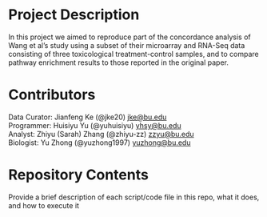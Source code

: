 # Project Description

In this project we aimed to reproduce part of the concordance analysis of Wang et al’s study using a subset of their microarray and RNA-Seq data consisting of three toxicological treatment-control samples, and to compare pathway enrichment results to those reported in the original paper.

# Contributors
Data Curator: Jianfeng Ke (@jke20) jke@bu.edu<br/>
Programmer: Huisiyu Yu (@yuhuisiyu) yhsy@bu.edu<br/>
Analyst: Zhiyu (Sarah) Zhang (@zhiyu-zz) zzyu@bu.edu<br/>
Biologist: Yu Zhong (@yuzhong1997) yuzhong@bu.edu<br/>

# Repository Contents

Provide a brief description of each script/code file in this repo, what it does, and how to execute it
